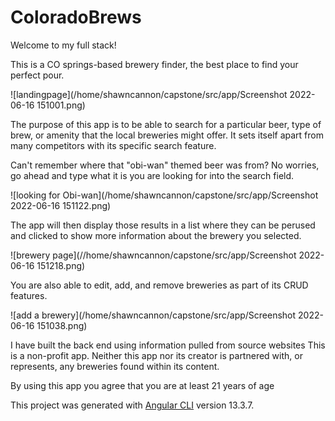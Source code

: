 # ColoradoBrews

Welcome to my full stack!

This is a CO springs-based brewery finder, the best place to find your perfect pour.

![landingpage](/home/shawncannon/capstone/src/app/Screenshot 2022-06-16 151001.png)

The purpose of this app is to be able to search for a particular beer, type of brew, or amenity that the local breweries might offer. It sets itself apart from many competitors with its specific search feature.

Can't remember where that "obi-wan" themed beer was from? No worries, go ahead and type what it is you are looking for into the search field.

![looking for Obi-wan](/home/shawncannon/capstone/src/app/Screenshot 2022-06-16 151122.png)

The app will then display those results in a list where they can be perused and clicked to show more information about the brewery you selected.

![brewery page](//home/shawncannon/capstone/src/app/Screenshot 2022-06-16 151218.png)

You are also able to edit, add, and remove breweries as part of its CRUD features.

![add a brewery](/home/shawncannon/capstone/src/app/Screenshot 2022-06-16 151038.png)

I have built the back end using information pulled from source websites This is a non-profit app. Neither this app nor its creator is partnered with, or represents, any breweries found within its content.

By using this app you agree that you are at least 21 years of age

This project was generated with [Angular CLI](https://github.com/angular/angular-cli) version 13.3.7.
